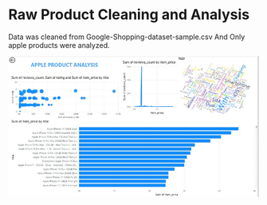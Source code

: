 
# Raw Product Cleaning and Analysis

Data was cleaned from Google-Shopping-dataset-sample.csv And Only apple products were analyzed.

![Alt Text](https://raw.githubusercontent.com/Punam918/EDA_ON_Raw_Product_Data/refs/heads/master/Visualization.jpg)


